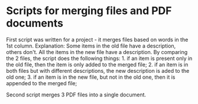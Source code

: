 # Scripts for merging files and PDF documents


First script was written for a project - it merges files based on words in the 1st column. 
Explanation: 
    Some items in the old file have a description, others don't. All the items in the new file have a description.
    By comparing the 2 files, the script does the following things: 
           1. if an item is present only in the old file, then the item is only added to the merged file; 
           2. if an item is in both files but with different descriptions, the new description is aded to the old one;
           3. if an item is in the new file, but not in the old one, then it is appended to the merged file;

Second script merges 3 PDF files into a single document. 
